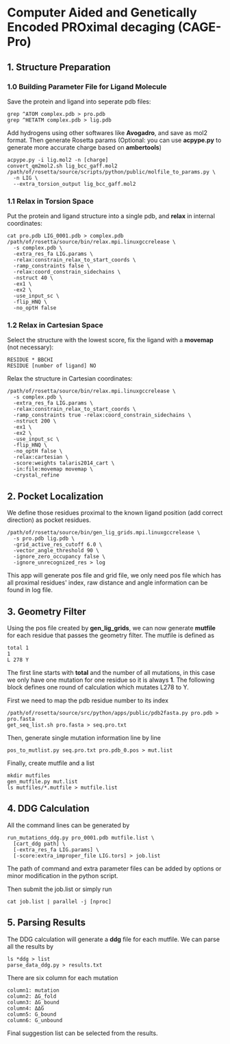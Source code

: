 # Computer Aided and Genetically Encoded PROximal decaging (CAGE-Pro)

## 1. Structure Preparation

### 1.0 Building Parameter File for Ligand Molecule

Save the protein and ligand into seperate pdb files:

    grep ^ATOM complex.pdb > pro.pdb
    grep ^HETATM complex.pdb > lig.pdb

Add hydrogens using other softwares like **Avogadro**, and save as mol2 format. Then generate Rosetta params (Optional: you can use **acpype.py** to generate more accurate charge based on **ambertools**)

    acpype.py -i lig.mol2 -n [charge]
    convert_qm2mol2.sh lig_bcc_gaff.mol2
    /path/of/rosetta/source/scripts/python/public/molfile_to_params.py \
      -n LIG \
      --extra_torsion_output lig_bcc_gaff.mol2

### 1.1 Relax in Torsion Space
Put the protein and ligand structure into a single pdb, and **relax** in internal coordinates:

    cat pro.pdb LIG_0001.pdb > complex.pdb
    /path/of/rosetta/source/bin/relax.mpi.linuxgccrelease \
      -s complex.pdb \
      -extra_res_fa LIG.params \
      -relax:constrain_relax_to_start_coords \
      -ramp_constraints false \
      -relax:coord_constrain_sidechains \
      -nstruct 40 \
      -ex1 \
      -ex2 \
      -use_input_sc \
      -flip_HNQ \
      -no_optH false

### 1.2 Relax in Cartesian Space
Select the structure with the lowest score, fix the ligand with a **movemap** (not necessary):

    RESIDUE * BBCHI
    RESIDUE [number of ligand] NO

Relax the structure in Cartesian coordinates:

    /path/of/rosetta/source/bin/relax.mpi.linuxgccrelease \
      -s complex.pdb \
      -extra_res_fa LIG.params \
      -relax:constrain_relax_to_start_coords \
      -ramp_constraints true -relax:coord_constrain_sidechains \
      -nstruct 200 \
      -ex1 \
      -ex2 \
      -use_input_sc \
      -flip_HNQ \
      -no_optH false \
      -relax:cartesian \
      -score:weights talaris2014_cart \
      -in:file:movemap movemap \
      -crystal_refine

## 2. Pocket Localization
We define those residues proximal to the known ligand position (add correct direction) as pocket residues.

    /path/of/rosetta/source/bin/gen_lig_grids.mpi.linuxgccrelease \
      -s pro.pdb lig.pdb \
      -grid_active_res_cutoff 6.0 \
      -vector_angle_threshold 90 \
      -ignore_zero_occupancy false \
      -ignore_unrecognized_res > log

This app will generate pos file and grid file, we only need pos file which has all proximal residues' index, raw distance and angle information can be found in log file.

## 3. Geometry Filter
Using the pos file created by **gen_lig_grids**, we can now generate **mutfile** for each residue that passes the geometry filter. The mutfile is defined as

    total 1
    1
    L 278 Y

The first line starts with **total** and the number of all mutations, in this case we only have one mutation for one residue so it is always **1**. The following block defines one round of calculation which mutates L278 to Y.

First we need to map the pdb residue number to its index

    /path/of/rosetta/source/src/python/apps/public/pdb2fasta.py pro.pdb > pro.fasta
    get_seq_list.sh pro.fasta > seq.pro.txt

Then, generate single mutation information line by line

    pos_to_mutlist.py seq.pro.txt pro.pdb_0.pos > mut.list

Finally, create mutfile and a list

    mkdir mutfiles
    gen_mutfile.py mut.list
    ls mutfiles/*.mutfile > mutfile.list

## 4. DDG Calculation
All the command lines can be generated by

    run_mutations_ddg.py pro_0001.pdb mutfile.list \
      [cart_ddg path] \
      [-extra_res_fa LIG.params] \
      [-score:extra_improper_file LIG.tors] > job.list

The path of command and extra parameter files can be added by options or minor modification in the python script.

Then submit the job.list or simply run

    cat job.list | parallel -j [nproc]

## 5. Parsing Results
The DDG calculation will generate a **ddg** file for each mutfile. We can parse all the results by

    ls *ddg > list
    parse_data_ddg.py > results.txt

There are six column for each mutation

    column1: mutation
    column2: ΔG_fold
    column3: ΔG_bound
    column4: ΔΔG
    column5: G_bound
    column6: G_unbound

Final suggestion list can be selected from the results.
